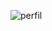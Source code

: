 ![perfil](https://user-images.githubusercontent.com/84241422/159188736-ad11827c-6f21-4de6-9019-d736298da637.jpeg)
